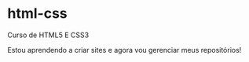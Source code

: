 # html-css
 Curso de HTML5 E CSS3

 Estou aprendendo a criar sites e agora vou gerenciar meus repositórios!
